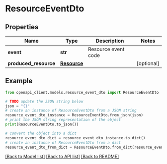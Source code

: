 # ResourceEventDto


## Properties

Name | Type | Description | Notes
------------ | ------------- | ------------- | -------------
**event** | **str** | Resource event code | 
**produced_resource** | [**Resource**](Resource.md) |  | [optional] 

## Example

```python
from openapi_client.models.resource_event_dto import ResourceEventDto

# TODO update the JSON string below
json = "{}"
# create an instance of ResourceEventDto from a JSON string
resource_event_dto_instance = ResourceEventDto.from_json(json)
# print the JSON string representation of the object
print(ResourceEventDto.to_json())

# convert the object into a dict
resource_event_dto_dict = resource_event_dto_instance.to_dict()
# create an instance of ResourceEventDto from a dict
resource_event_dto_from_dict = ResourceEventDto.from_dict(resource_event_dto_dict)
```
[[Back to Model list]](../README.md#documentation-for-models) [[Back to API list]](../README.md#documentation-for-api-endpoints) [[Back to README]](../README.md)


